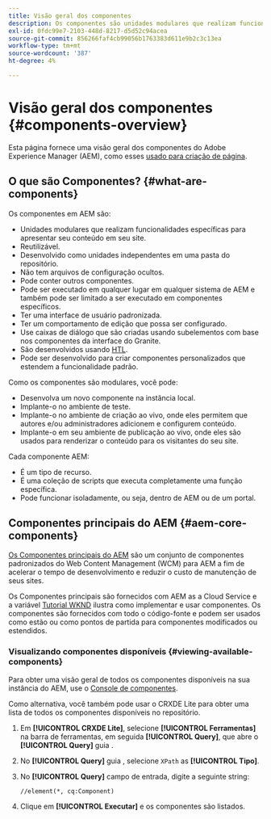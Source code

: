 ```yaml
---
title: Visão geral dos componentes
description: Os componentes são unidades modulares que realizam funcionalidades específicas para apresentar seu conteúdo em seu site
exl-id: 0fdc99e7-2103-448d-8217-d5d52c94acea
source-git-commit: 856266faf4cb99056b1763383d611e9b2c3c13ea
workflow-type: tm+mt
source-wordcount: '387'
ht-degree: 4%

---
```


# Visão geral dos componentes {#components-overview}

Esta página fornece uma visão geral dos componentes do Adobe Experience Manager (AEM), como esses [usado para criação de página](/help/sites-cloud/authoring/fundamentals/components.md).

## O que são Componentes? {#what-are-components}

Os componentes em AEM são:

* Unidades modulares que realizam funcionalidades específicas para apresentar seu conteúdo em seu site.
* Reutilizável.
* Desenvolvido como unidades independentes em uma pasta do repositório.
* Não tem arquivos de configuração ocultos.
* Pode conter outros componentes.
* Pode ser executado em qualquer lugar em qualquer sistema de AEM e também pode ser limitado a ser executado em componentes específicos.
* Ter uma interface de usuário padronizada.
* Ter um comportamento de edição que possa ser configurado.
* Use caixas de diálogo que são criadas usando subelementos com base nos componentes da interface do Granite.
* São desenvolvidos usando [HTL](https://experienceleague.adobe.com/docs/experience-manager-htl/using/overview.html?lang=pt-BR).
* Pode ser desenvolvido para criar componentes personalizados que estendem a funcionalidade padrão.

Como os componentes são modulares, você pode:

* Desenvolva um novo componente na instância local.
* Implante-o no ambiente de teste.
* Implante-o no ambiente de criação ao vivo, onde eles permitem que autores e/ou administradores adicionem e configurem conteúdo.
* Implante-o em seu ambiente de publicação ao vivo, onde eles são usados para renderizar o conteúdo para os visitantes do seu site.

Cada componente AEM:

* É um tipo de recurso.
* É uma coleção de scripts que executa completamente uma função específica.
* Pode funcionar isoladamente, ou seja, dentro de AEM ou de um portal.

## Componentes principais do AEM {#aem-core-components}

[Os Componentes principais do AEM](https://experienceleague.adobe.com/docs/experience-manager-core-components/using/introduction.html?lang=pt-BR) são um conjunto de componentes padronizados do Web Content Management (WCM) para AEM a fim de acelerar o tempo de desenvolvimento e reduzir o custo de manutenção de seus sites.

Os Componentes principais são fornecidos com AEM as a Cloud Service e a variável [Tutorial WKND](/help/implementing/developing/introduction/develop-wknd-tutorial.md) ilustra como implementar e usar componentes. Os componentes são fornecidos com todo o código-fonte e podem ser usados como estão ou como pontos de partida para componentes modificados ou estendidos.

### Visualizando componentes disponíveis {#viewing-available-components}

Para obter uma visão geral de todos os componentes disponíveis na sua instância do AEM, use o [Console de componentes](/help/sites-cloud/authoring/features/components-console.md).

Como alternativa, você também pode usar o CRXDE Lite para obter uma lista de todos os componentes disponíveis no repositório.

1. Em **[!UICONTROL CRXDE Lite]**, selecione **[!UICONTROL Ferramentas]** na barra de ferramentas, em seguida **[!UICONTROL Query]**, que abre o **[!UICONTROL Query]** guia .

1. No **[!UICONTROL Query]** guia , selecione `XPath` as **[!UICONTROL Tipo]**.

1. No **[!UICONTROL Query]** campo de entrada, digite a seguinte string:

   `//element(*, cq:Component)`

1. Clique em **[!UICONTROL Executar]** e os componentes são listados.
